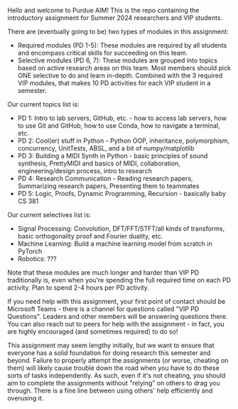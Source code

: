 Hello and welcome to Purdue AIM! This is the repo containing the introductory assignment for Summer 2024 researchers and VIP students.

There are (eventually going to be) two types of modules in this assignment:
- Required modules (PD 1-5): These modules are required by all students and encompass critical skills for succeeding on this team.
- Selective modules (PD 6, 7): These modules are grouped into topics based on active research areas on this team. Most members should pick ONE selective to do and learn in-depth.
Combined with the 3 required VIP modules, that makes 10 PD activities for each VIP student in a semester.

Our current topics list is:
- PD 1: Intro to lab servers, GitHub, etc. - how to access lab servers, how to use Git and GitHub, how to use Conda, how to navigate a terminal, etc.
- PD 2: Cool(er) stuff in Python - Python OOP, inheritance, polymorphism, concurrency, UnitTests, ABSL, and a bit of numpy/matplotlib
- PD 3: Building a MIDI Synth in Python - basic principles of sound synthesis, PrettyMIDI and basics of MIDI, collaboration, engineering/design process, intro to research
- PD 4: Research Communication - Reading research papers, Summarizing research papers, Presenting them to teammates
- PD 5: Logic, Proofs, Dynamic Programming, Recursion - basically baby CS 381

Our current selectives list is:
- Signal Processing: Convolution, DFT/FFT/STFT/all kinds of transforms, basic orthogonality proof and Fourier duality, etc.
- Machine Learning: Build a machine learning model from scratch in PyTorch
- Robotics: ???

Note that these modules are much longer and harder than VIP PD traditionally is, even when you're spending the full required time on each PD activity. Plan to spend 2-4 hours per PD activity.

If you need help with this assignment, your first point of contact should be Microsoft Teams - there is a channel for questions called "VIP PD Questions". Leaders and other members will be answering questions there. You can also reach out to peers for help with the assignment - in fact, you are highly encouraged (and sometimes required) to do so!

This assignment may seem lengthy initially, but we want to ensure that everyone has a solid foundation for doing research this semester and beyond. Failure to properly attempt the assignments (or worse, cheating on them) will likely cause trouble down the road when you have to do these sorts of tasks independently. As such, even if it's not cheating, you should aim to complete the assignments without "relying" on others to drag you through. There is a fine line between using others' help efficiently and overusing it.
